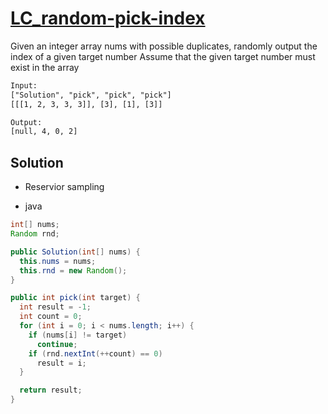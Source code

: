 # [LC_random-pick-index](https://leetcode.com/problems/random-pick-index)

Given an integer array nums with possible duplicates, randomly output the index of a given target number
Assume that the given target number must exist in the array

```txt
Input:
["Solution", "pick", "pick", "pick"]
[[[1, 2, 3, 3, 3]], [3], [1], [3]]

Output:
[null, 4, 0, 2]
```

## Solution

* Reservior sampling

* java

```java
int[] nums;
Random rnd;

public Solution(int[] nums) {
  this.nums = nums;
  this.rnd = new Random();
}

public int pick(int target) {
  int result = -1;
  int count = 0;
  for (int i = 0; i < nums.length; i++) {
    if (nums[i] != target)
      continue;
    if (rnd.nextInt(++count) == 0)
      result = i;
  }

  return result;
}
```

